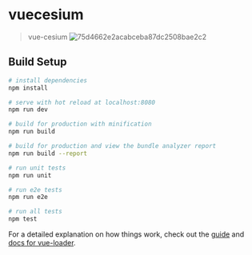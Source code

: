 # vuecesium

> vue-cesium
![75d4662e2acabceba87dc2508bae2c2](https://user-images.githubusercontent.com/49648985/158872856-575ced5e-46ef-43a7-bd4a-736ba538b3e8.png)



## Build Setup

``` bash
# install dependencies
npm install

# serve with hot reload at localhost:8080
npm run dev

# build for production with minification
npm run build

# build for production and view the bundle analyzer report
npm run build --report

# run unit tests
npm run unit

# run e2e tests
npm run e2e

# run all tests
npm test
```

For a detailed explanation on how things work, check out the [guide](http://vuejs-templates.github.io/webpack/) and [docs for vue-loader](http://vuejs.github.io/vue-loader).
